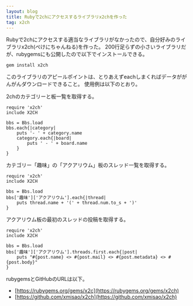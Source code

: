 ```yaml
---
layout: blog
title: Rubyで2chにアクセスするライブラリx2chを作った
tag: x2ch
---
```




Rubyで2chにアクセスする適当なライブラリがなかったので、自分好みのライブラリx2ch(ぺけにちゃんねる)を作った。
200行足らずの小さいライブラリだが、rubygemsにも公開したので以下でインストールできる。

    gem install x2ch

このライブラリのアピールポイントは、とりあえずeachしまくればデータががんがんダウンロードできること。
使用例は以下のとおり。

2chのカテゴリーと板一覧を取得する。

    require 'x2ch'
    include X2CH
    
    bbs = Bbs.load
    bbs.each{|category|
        puts '- ' + category.name
        category.each{|board|
            puts ' - ' + board.name 
        }
    }

カテゴリー「趣味」の「アクアリウム」板のスレッド一覧を取得する。

    require 'x2ch'
    include X2CH
    
    bbs = Bbs.load
    bbs['趣味']['アクアリウム'].each{|thread|
        puts thread.name + '(' + thread.num.to_s + ')'
    }

アクアリウム板の最初のスレッドの投稿を取得する。

    require 'x2ch'
    include X2CH
    
    bbs = Bbs.load
    bbs['趣味']['アクアリウム'].threads.first.each{|post|
        puts "#{post.name} <> #{post.mail} <> #{post.metadata} <> #{post.body}"
    }

rubygemsとGitHubのURLは以下。

- [https://rubygems.org/gems/x2c](https://rubygems.org/gems/x2ch)
- [https://github.com/xmisao/x2ch](https://github.com/xmisao/x2ch)
